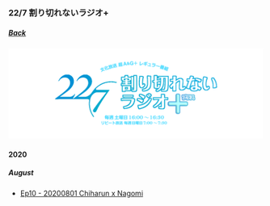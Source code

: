 ### 22/7 割り切れないラジオ+
##### [Back](../Radio_List.md)

![Title](../../../Img/227Warikirenai_Radio_Plus/title_radio-main_plus.png)

#### 2020
##### August
- [Ep10 - 20200801 Chiharun x Nagomi](20200801_Ep10.md)
